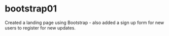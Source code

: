 # bootstrap01
Created a landing page using Bootstrap - also added a sign up form for new users to register for new updates.
